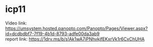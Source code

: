 # icp11

Video link: https://umsystem.hosted.panopto.com/Panopto/Pages/Viewer.aspx?id=dcdbdbf7-7f19-4b1d-8793-adfe00da3ab9  
report link: https://1drv.ms/b/s!Ak1wA7iPNhvkjfEKxrVk1r6CxChUHA  
